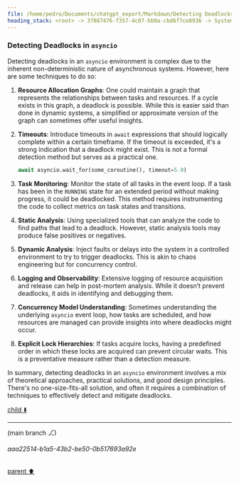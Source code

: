 ```yaml
---
file: /home/pedro/Documents/chatgpt_export/Markdown/Detecting Deadlocks in asyncio.md
heading_stack: <root> -> 37087476-f357-4c07-bb9a-cbd6f7ce8936 -> System -> 18a374ea-54f7-408a-829d-f60766f75e3a -> System -> aaa207d7-d8c9-4cfe-a09c-7a8c955a3979 -> User -> ce028723-44f2-4667-b510-9f27ad1b64ea -> Assistant -> Detecting Deadlocks in `asyncio`
---
```

### Detecting Deadlocks in `asyncio`

Detecting deadlocks in an `asyncio` environment is complex due to the inherent non-deterministic nature of asynchronous systems. However, here are some techniques to do so:

1. **Resource Allocation Graphs**: One could maintain a graph that represents the relationships between tasks and resources. If a cycle exists in this graph, a deadlock is possible. While this is easier said than done in dynamic systems, a simplified or approximate version of the graph can sometimes offer useful insights.

2. **Timeouts**: Introduce timeouts in `await` expressions that should logically complete within a certain timeframe. If the timeout is exceeded, it's a strong indication that a deadlock might exist. This is not a formal detection method but serves as a practical one.

    ```python
    await asyncio.wait_for(some_coroutine(), timeout=5.0)
    ```

3. **Task Monitoring**: Monitor the state of all tasks in the event loop. If a task has been in the `RUNNING` state for an extended period without making progress, it could be deadlocked. This method requires instrumenting the code to collect metrics on task states and transitions.

4. **Static Analysis**: Using specialized tools that can analyze the code to find paths that lead to a deadlock. However, static analysis tools may produce false positives or negatives.

5. **Dynamic Analysis**: Inject faults or delays into the system in a controlled environment to try to trigger deadlocks. This is akin to chaos engineering but for concurrency control.

6. **Logging and Observability**: Extensive logging of resource acquisition and release can help in post-mortem analysis. While it doesn’t prevent deadlocks, it aids in identifying and debugging them.

7. **Concurrency Model Understanding**: Sometimes understanding the underlying `asyncio` event loop, how tasks are scheduled, and how resources are managed can provide insights into where deadlocks might occur.

8. **Explicit Lock Hierarchies**: If tasks acquire locks, having a predefined order in which these locks are acquired can prevent circular waits. This is a preventative measure rather than a detection measure.

In summary, detecting deadlocks in an `asyncio` environment involves a mix of theoretical approaches, practical solutions, and good design principles. There's no one-size-fits-all solution, and often it requires a combination of techniques to effectively detect and mitigate deadlocks.

[child ⬇️](#aaa22514-b1a5-43b2-be50-0b517693a92e)

---

(main branch ⎇)
###### aaa22514-b1a5-43b2-be50-0b517693a92e
[parent ⬆️](#ce028723-44f2-4667-b510-9f27ad1b64ea)
